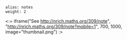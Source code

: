 ````
alias: notes
weight: 2
````

<:= iframe("See http://nrich.maths.org/309/note", "http://nrich.maths.org/309/note?mobile=1", 700, 1000, image="thumbnail.png") :>